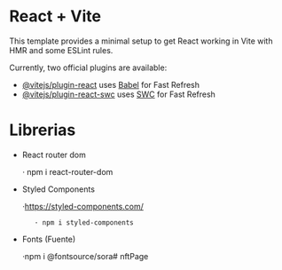 # React + Vite

This template provides a minimal setup to get React working in Vite with HMR and some ESLint rules.

Currently, two official plugins are available:

- [@vitejs/plugin-react](https://github.com/vitejs/vite-plugin-react/blob/main/packages/plugin-react/README.md) uses [Babel](https://babeljs.io/) for Fast Refresh
- [@vitejs/plugin-react-swc](https://github.com/vitejs/vite-plugin-react-swc) uses [SWC](https://swc.rs/) for Fast Refresh


# Librerias

- React router dom
    
    · npm i react-router-dom

- Styled Components 
   
    ·https://styled-components.com/
    
         · npm i styled-components

- Fonts (Fuente)

    ·npm i @fontsource/sora# nftPage
